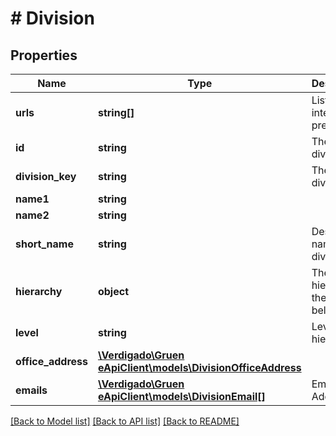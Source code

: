 # # Division

## Properties

Name | Type | Description | Notes
------------ | ------------- | ------------- | -------------
**urls** | **string[]** | List of internet presences |
**id** | **string** | The division id |
**division_key** | **string** | The division key |
**name1** | **string** |  |
**name2** | **string** |  |
**short_name** | **string** | Descriptive name of the division. |
**hierarchy** | **object** | The root hierarchy the division belongs to |
**level** | **string** | Level in the hierarchy |
**office_address** | [**\Verdigado\Gruen eApiClient\models\DivisionOfficeAddress**](DivisionOfficeAddress.md) |  |
**emails** | [**\Verdigado\Gruen eApiClient\models\DivisionEmail[]**](DivisionEmail.md) | Email Addresses |

[[Back to Model list]](../../README.md#models) [[Back to API list]](../../README.md#endpoints) [[Back to README]](../../README.md)
